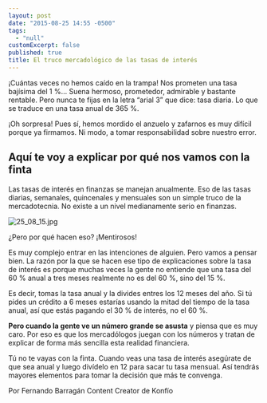 ```yaml
---
layout: post
date: "2015-08-25 14:55 -0500"
tags: 
  - "null"
customExcerpt: false
published: true
title: El truco mercadológico de las tasas de interés
---
```


¡Cuántas veces no hemos caído en la trampa! Nos prometen una tasa bajísima del 1 %... Suena hermoso, prometedor, admirable y bastante rentable. Pero nunca te fijas en la letra “arial 3” que dice: tasa diaria. Lo que se traduce en una tasa anual de 365 %.


¡Oh sorpresa! Pues sí, hemos mordido el anzuelo y zafarnos es muy difícil porque ya firmamos. Ni modo, a tomar responsabilidad sobre nuestro error.
 
## Aquí te voy a explicar por qué nos vamos con la finta
 
Las tasas de interés en finanzas se manejan anualmente. Eso de las tasas diarias, semanales, quincenales y mensuales son un simple truco de la mercadotecnia. No existe a un nivel medianamente serio en finanzas.
 
![25_08_15.jpg]({{site.baseurl}}/img/25_08_15.jpg)
 
¿Pero por qué hacen eso? ¡Mentirosos! 
 
Es muy complejo entrar en las intenciones de alguien. Pero vamos a pensar bien. La razón por la que se hacen ese tipo de explicaciones sobre la tasa de interés es porque muchas veces la gente no entiende que una tasa del 60 % anual a tres meses realmente no es del 60 %, sino del 15 %.
 
Es decir, tomas la tasa anual y la divides entres los 12 meses del año. Si tú pides un crédito a 6 meses estarías usando la mitad del tiempo de la tasa anual, así que estás pagando el 30 % de interés, no el 60 %.
 
**Pero cuando la gente ve un número grande se asusta** y piensa que es muy caro. Por eso es que los mercadólogos juegan con los números y tratan de explicar de forma más sencilla esta realidad financiera. 
 
Tú no te vayas con la finta. Cuando veas una tasa de interés asegúrate de que sea anual y luego divídelo en 12 para sacar tu tasa mensual. Así tendrás mayores elementos para tomar la decisión que más te convenga.
 
Por Fernando Barragán 
Content Creator de Konfío
